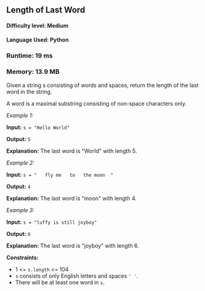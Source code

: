 ## Length of Last Word

#### **Difficulty level:** Medium

#### **Language Used:** Python

### Runtime: 19 ms 
### Memory: 13.9 MB

Given a string s consisting of words and spaces, return the length of the last word in the string.

A word is a maximal substring consisting of non-space characters only.

*Example 1:*

**Input:** `s = "Hello World"`

**Output:** `5`

**Explanation:** The last word is "World" with length 5.

*Example 2:*

**Input:** `s = "   fly me   to   the moon  "`

**Output:** `4`

**Explanation:** The last word is "moon" with length 4.

*Example 3:*

**Input:** `s = "luffy is still joyboy"`

**Output:** `6`

**Explanation:** The last word is "joyboy" with length 6.

**Constraints:**

- 1 <= `s.length` <= 104
- `s` consists of only English letters and spaces `' '`.
- There will be at least one word in `s`.